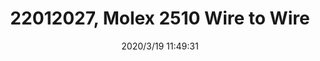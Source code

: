 ﻿---
layout: post 
title: 22012027, Molex 2510 Wire to Wire
tags: 22012027
categories: wire-harness
overview: KK 254 Crimp Housing, Friction Ramp, 2 Circuits, Natural,Crimp Housings,Series 2695
series: 2695
part_number: 22012027
thumb_img: static/202003/250-thumb-20200319195102.jpg
small_img: static/202003/250-20200319195102.jpg
date: 2020/3/19 11:49:31
---



